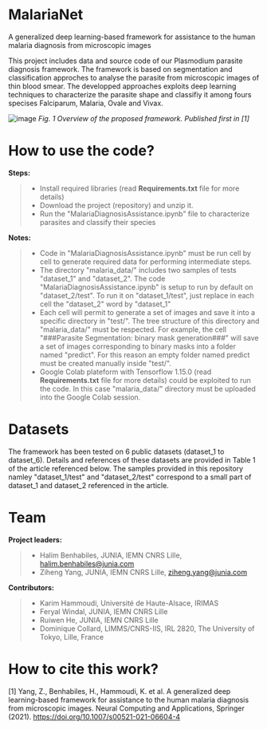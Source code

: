 # MalariaNet
A generalized deep learning-based framework for assistance to the human malaria diagnosis from microscopic images

This project includes data and source code of our Plasmodium parasite diagnosis framework. The framework is based on segmentation and classification approches to analyse the  parasite from microscopic images of thin blood smear. The developped approaches exploits deep learning techniques to characterize the parasite shape and classifiy it among fours specises Falciparum, Malaria, Ovale and Vivax.

![image](https://user-images.githubusercontent.com/86927146/148984323-ce2b373f-44bc-411c-b5b1-d931350381ea.png) *Fig. 1 Overview of the proposed framework. Published first in [1]*



# How to use the code?
**Steps:**
> * Install required libraries (read **Requirements.txt** file for more details)
> * Download the project (repository) and unzip it.
> * Run the "MalariaDiagnosisAssistance.ipynb" file to characterize parasites and classify their species

**Notes:**
> * Code in "MalariaDiagnosisAssistance.ipynb" must be run cell by cell to generate required data for performing intermediate steps. 
> * The directory "malaria_data/" includes two samples of tests "dataset_1" and "dataset_2". The code "MalariaDiagnosisAssistance.ipynb" is setup to run by default on "dataset_2/test". To run it on "dataset_1/test", just replace in each cell the "dataset_2" word by "dataset_1"  
> * Each cell will permit to generate a set of images and save it into a specific directory in "test/". The tree structure of this directory and "malaria_data/" must be respected. For example, the cell "###Parasite Segmentation: binary mask generation###" will save a set of images corresponding to binary masks into a folder named "predict". For this reason an empty folder named predict must be created manually inside "test/".
> * Google Colab plateform with Tensorflow 1.15.0 (read **Requirements.txt** file for more details) could be exploited to run the code. In this case "malaria_data/" directory must be uploaded into the Google Colab session. 

# Datasets
The framework has been tested on 6 public datasets (dataset_1 to dataset_6). Details and references of these datasets are provided in Table 1 of the article referenced below. The samples provided in this repository namley "dataset_1/test" and "dataset_2/test" correspond to a small part of dataset_1 and dataset_2 referenced in the article.

# Team
**Project leaders:**

> * Halim Benhabiles, JUNIA, IEMN CNRS Lille, halim.benhabiles@junia.com
> * Ziheng Yang, JUNIA, IEMN CNRS Lille, ziheng.yang@junia.com

**Contributors:**

> * Karim Hammoudi, Université de Haute-Alsace, IRIMAS
> * Feryal Windal, JUNIA, IEMN CNRS Lille
> * Ruiwen He, JUNIA, IEMN CNRS Lille
> * Dominique Collard, LIMMS/CNRS-IIS, IRL 2820, The University of Tokyo, Lille, France

# How to cite this work?
[1] Yang, Z., Benhabiles, H., Hammoudi, K. et al. A generalized deep learning-based framework for assistance to the human malaria diagnosis from microscopic images. Neural Computing and Applications, Springer (2021). https://doi.org/10.1007/s00521-021-06604-4


